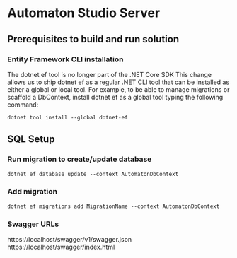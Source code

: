 ﻿# Automaton Studio Server

## Prerequisites to build and run solution


### Entity Framework CLI installation

The dotnet ef tool is no longer part of the .NET Core SDK
This change allows us to ship dotnet ef as a regular .NET CLI tool that can be installed as either a global or local tool. For example, to be able to manage migrations or scaffold a DbContext, install dotnet ef as a global tool typing the following command:

``dotnet tool install --global dotnet-ef``

## SQL Setup

### Run migration to create/update database

``dotnet ef database update --context AutomatonDbContext``

### Add migration

``dotnet ef migrations add MigrationName --context AutomatonDbContext``

### Swagger URLs

https://localhost/swagger/v1/swagger.json
https://localhost/swagger/index.html










